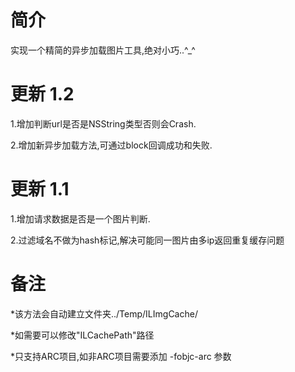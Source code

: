 简介
============
实现一个精简的异步加载图片工具,绝对小巧..^_^


更新 1.2
============
1.增加判断url是否是NSString类型否则会Crash.

2.增加新异步加载方法,可通过block回调成功和失败.



更新 1.1
============
1.增加请求数据是否是一个图片判断.

2.过滤域名不做为hash标记,解决可能同一图片由多ip返回重复缓存问题



备注
============
 *该方法会自动建立文件夹../Temp/ILImgCache/

 *如需要可以修改"ILCachePath"路径

 *只支持ARC项目,如非ARC项目需要添加 -fobjc-arc 参数
 

